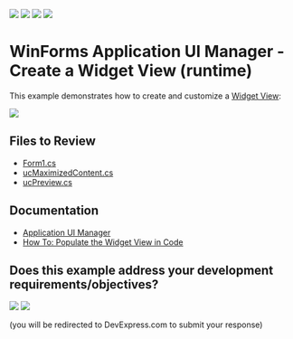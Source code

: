 <!-- default badges list -->
![](https://img.shields.io/endpoint?url=https://codecentral.devexpress.com/api/v1/VersionRange/128616627/13.2.5%2B)
[![](https://img.shields.io/badge/Open_in_DevExpress_Support_Center-FF7200?style=flat-square&logo=DevExpress&logoColor=white)](https://supportcenter.devexpress.com/ticket/details/E5003)
[![](https://img.shields.io/badge/📖_How_to_use_DevExpress_Examples-e9f6fc?style=flat-square)](https://docs.devexpress.com/GeneralInformation/403183)
[![](https://img.shields.io/badge/💬_Leave_Feedback-feecdd?style=flat-square)](#does-this-example-address-your-development-requirementsobjectives)
<!-- default badges end -->

# WinForms Application UI Manager - Create a Widget View (runtime)

This example demonstrates how to create and customize a [Widget View](https://docs.devexpress.com/WindowsForms/16239/controls-and-libraries/application-ui-manager/views/widget-view):

![](https://raw.githubusercontent.com/DevExpress-Examples/how-to-create-widgetview-at-runtime-e5003/13.2.5%2B/media/winforms-widget-view.png)


## Files to Review

* [Form1.cs](./CS/WidgetViewExample/Form1.cs)
* [ucMaximizedContent.cs](./CS/WidgetViewExample/ucMaximizedContent.cs)
* [ucPreview.cs](./CS/WidgetViewExample/ucPreview.cs)


## Documentation

* [Application UI Manager](https://docs.devexpress.com/WindowsForms/11359/controls-and-libraries/application-ui-manager)
* [How To: Populate the Widget View in Code](https://docs.devexpress.com/WindowsForms/114785/controls-and-libraries/application-ui-manager/examples/how-to-populate-the-widget-view-in-code)
<!-- feedback -->
## Does this example address your development requirements/objectives?

[<img src="https://www.devexpress.com/support/examples/i/yes-button.svg"/>](https://www.devexpress.com/support/examples/survey.xml?utm_source=github&utm_campaign=winforms-create-widgetview-runtime&~~~was_helpful=yes) [<img src="https://www.devexpress.com/support/examples/i/no-button.svg"/>](https://www.devexpress.com/support/examples/survey.xml?utm_source=github&utm_campaign=winforms-create-widgetview-runtime&~~~was_helpful=no)

(you will be redirected to DevExpress.com to submit your response)
<!-- feedback end -->
